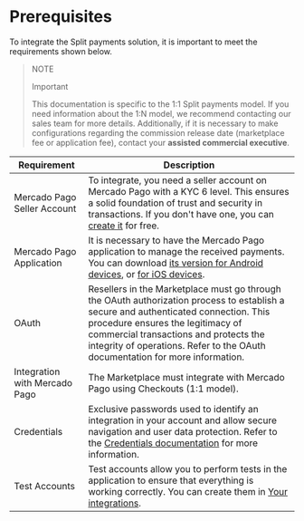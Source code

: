 # Prerequisites

To integrate the Split payments solution, it is important to meet the requirements shown below.

> NOTE
>
> Important
>
> This documentation is specific to the 1:1 Split payments model. If you need information about the 1:N model, we recommend contacting our sales team for more details. Additionally, if it is necessary to make configurations regarding the commission release date (marketplace fee or application fee), contact your **assisted commercial executive**.

| Requirement                      | Description                                                                                                                                                                                                                                      |
|----------------------------------|--------------------------------------------------------------------------------------------------------------------------------------------------------------------------------------------------------------------------------------------------|
| Mercado Pago Seller Account      | To integrate, you need a seller account on Mercado Pago with a KYC 6 level. This ensures a solid foundation of trust and security in transactions. If you don't have one, you can [create it](https://www.mercadopago[FAKER][URL][DOMAIN]/hub/registration/landing) for free. |
| Mercado Pago Application         | It is necessary to have the Mercado Pago application to manage the received payments. You can download [its version for Android devices](https://play.google.com/store/apps/details?id=com.mercadopago.wallet&hl=es_419), or [for iOS devices](https://apps.apple.com/ar/app/mercado-pago/id925436649).                                                                       |
| OAuth                            | Resellers in the Marketplace must go through the OAuth authorization process to establish a secure and authenticated connection. This procedure ensures the legitimacy of commercial transactions and protects the integrity of operations. Refer to the OAuth documentation for more information. |
| Integration with Mercado Pago     | The Marketplace must integrate with Mercado Pago using Checkouts (1:1 model).                                                                                                           |
| Credentials                     | Exclusive passwords used to identify an integration in your account and allow secure navigation and user data protection. Refer to the [Credentials documentation](/developers/pt/docs/split-payments/additional-content/your-integrations/credentials) for more information.                     |
| Test Accounts                    | Test accounts allow you to perform tests in the application to ensure that everything is working correctly. You can create them in [Your integrations](https://www.mercadopago[FAKER][URL][DOMAIN]developers/panel/app).                                                                              |